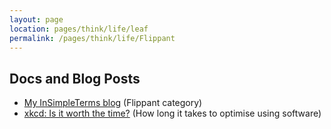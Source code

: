 ```yaml
---
layout: page
location: pages/think/life/leaf
permalink: /pages/think/life/Flippant
---
```


## Docs and Blog Posts

- [My InSimpleTerms blog](https://insimpleterms.blog/category/flippant) (Flippant category)
- [xkcd: Is it worth the time?](https://xkcd.com/1205/) (How long it takes to optimise using software)